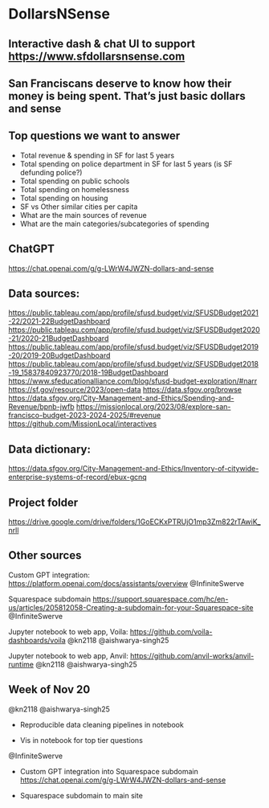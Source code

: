 # DollarsNSense

## Interactive dash & chat UI to support https://www.sfdollarsnsense.com 

## San Franciscans deserve to know how their money is being spent. That’s just basic dollars and sense

## Top questions we want to answer 
- Total revenue & spending in SF for last 5 years 
- Total spending on police department in SF for last 5 years (is SF defunding police?)
- Total spending on public schools
- Total spending on homelessness
- Total spending on housing
- SF vs Other similar cities per capita 
- What are the main sources of revenue
- What are the main categories/subcategories of spending

## ChatGPT 
https://chat.openai.com/g/g-LWrW4JWZN-dollars-and-sense

## Data sources: 
https://public.tableau.com/app/profile/sfusd.budget/viz/SFUSDBudget2021-22/2021-22BudgetDashboard
https://public.tableau.com/app/profile/sfusd.budget/viz/SFUSDBudget2020-21/2020-21BudgetDashboard
https://public.tableau.com/app/profile/sfusd.budget/viz/SFUSDBudget2019-20/2019-20BudgetDashboard
https://public.tableau.com/app/profile/sfusd.budget/viz/SFUSDBudget2018-19_15837840923770/2018-19BudgetDashboard
https://www.sfeducationalliance.com/blog/sfusd-budget-exploration/#narr
https://sf.gov/resource/2023/open-data
https://data.sfgov.org/browse
https://data.sfgov.org/City-Management-and-Ethics/Spending-and-Revenue/bpnb-jwfb
https://missionlocal.org/2023/08/explore-san-francisco-budget-2023-2024-2025/#revenue
https://github.com/MissionLocal/interactives

## Data dictionary: 
https://data.sfgov.org/City-Management-and-Ethics/Inventory-of-citywide-enterprise-systems-of-record/ebux-gcnq

## Project folder
https://drive.google.com/drive/folders/1GoECKxPTRUjO1mp3Zm822rTAwiK_nrll

## Other sources 
Custom GPT integration: https://platform.openai.com/docs/assistants/overview  @InfiniteSwerve

Squarespace subdomain https://support.squarespace.com/hc/en-us/articles/205812058-Creating-a-subdomain-for-your-Squarespace-site @InfiniteSwerve

Jupyter notebook to web app, Voila: https://github.com/voila-dashboards/voila  @kn2118 @aishwarya-singh25

Jupyter notebook to web app, Anvil: https://github.com/anvil-works/anvil-runtime @kn2118 @aishwarya-singh25

## Week of Nov 20 

@kn2118 @aishwarya-singh25 
- Reproducible data cleaning pipelines in notebook

- Vis in notebook for top tier questions 
  
@InfiniteSwerve
- Custom GPT integration into Squarespace subdomain  https://chat.openai.com/g/g-LWrW4JWZN-dollars-and-sense
  
- Squarespace subdomain to main site 

